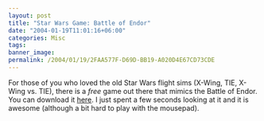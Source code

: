```yaml
---
layout: post
title: "Star Wars Game: Battle of Endor"
date: "2004-01-19T11:01:16+06:00"
categories: Misc 
tags: 
banner_image: 
permalink: /2004/01/19/2FAA577F-D69D-BB19-A020D4E67CD73CDE
---
```


For those of you who loved the old Star Wars flight sims (X-Wing, TIE, X-Wing vs. TIE), there is a <i>free</i> game out there that mimics the Battle of Endor. You can download it <a href="http://www.theforce.net/games/apps/boendor/index.shtml">here</a>. I just spent a few seconds looking at it and it is awesome (although a bit hard to play with the mousepad).